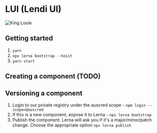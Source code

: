 # LUI (Lendi UI)

![King Louie](https://vignette.wikia.nocookie.net/ryans-funny-parts/images/7/71/King-louie.jpg/revision/latest?cb=20160613001549)

## Getting started 
1. `yarn`
2. `npx lerna bootstrap --hoist`
3. `yarn start`

## Creating a component (TODO)

## Versioning a component
1. Login to our private registry under the auscred scope - `npm login --scope=@auscred` 
2. If this is a new component, expose it to Lerna - `npx lerna bootstrap`
3. Publish the component. Lerna will ask you if it's a major/minor/patch change. Choose the appropriate option `npx lerna publish`